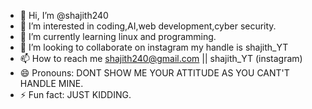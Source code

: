 - 👋 Hi, I’m @shajith240
- 👀 I’m interested in coding,AI,web development,cyber security.
- 🌱 I’m currently learning linux and programming.
- 💞️ I’m looking to collaborate on instagram my handle is shajith_YT
- 📫 How to reach me shajith240@gmail.com || shajith_YT (instagram) 
- 😄 Pronouns: DONT SHOW ME YOUR ATTITUDE AS YOU CANT'T HANDLE MINE.
- ⚡ Fun fact: JUST KIDDING.

<!---
shajith240/shajith240 is a ✨ special ✨ repository because its `README.md` (this file) appears on your GitHub profile.
You can click the Preview link to take a look at your changes.
--->
